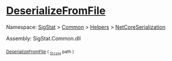 # [DeserializeFromFile](./NetCoreSerializationHelper-100664084.md)

Namespace: [SigStat]() > [Common](./../../../README.md) > [Helpers](./../../README.md) > [NetCoreSerialization](./../README.md)

Assembly: SigStat.Common.dll

<sub>[DeserializeFromFile](./NetCoreSerializationHelper-100664084.md) ( <sub>[`String`](https://docs.microsoft.com/en-us/dotnet/api/System.String)</sub> path )</sub>&nbsp; &nbsp; &nbsp; &nbsp; &nbsp; &nbsp; &nbsp; &nbsp; &nbsp;<sub></sub>
